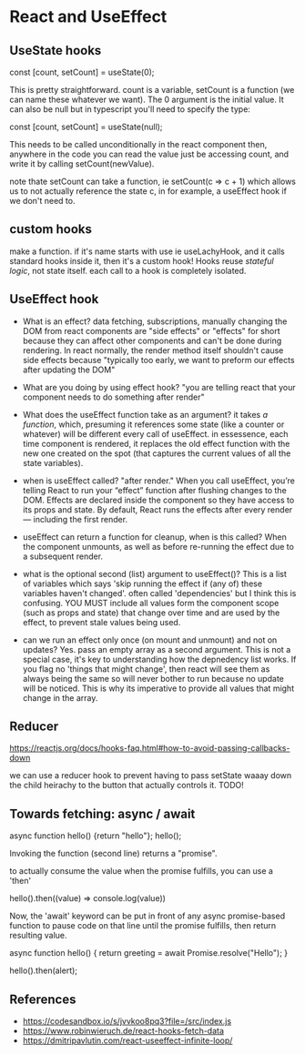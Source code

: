 # React and UseEffect


## UseState hooks

const [count, setCount] = useState(0);


This is pretty straightforward. count is a variable, setCount is a function (we
can name these whatever we want). The 0 argument is the initial value. It can
also be null but in typescript you'll need to specify the type:

const [count, setCount] = useState<any>(null);

This needs to be called unconditionally in the react component
then, anywhere in the code you can read the value just be accessing count, 
and write it by calling setCount(newValue).

note thate setCount can take a function, ie setCount(c => c + 1) which allows
us to not actually reference the state c, in for example, a useEffect hook if
we don't need to.

## custom hooks
make a function. if it's name starts with use ie useLachyHook, and it calls
standard hooks inside it, then it's a custom hook!
Hooks reuse *stateful logic*, not state itself. each call to a hook is
completely isolated.

## UseEffect hook

- What is an effect?
  data fetching, subscriptions, manually changing the DOM from react components
  are "side effects" or "effects" for short because they can affect other
  components and can't be done during rendering.
  In react normally, the render method itself shouldn't cause side effects
  because "typically too early, we want to preform our effects after updating
  the DOM"

- What are you doing by using effect hook?
"you are telling react that your component needs to do something after render"

- What does the useEffect function take as an argument?
it takes *a function*, which, presuming it references some state (like
a counter or whatever) will be different every call of useEffect. in
essessence, each time component is rendered, it replaces the old effect
function with the new one created on the spot (that captures the current values
of all the state variables).


- when is useEffect called?
"after render."
When you call useEffect, you’re telling React to run your “effect” function 
after flushing changes to the DOM. Effects are declared inside the component 
so they have access to its props and state. By default, React runs the 
effects after every render — including the first render. 

- useEffect can return a function for cleanup, when is this called?
When the component unmounts, as well as before re-running the effect due
to a subsequent render.


- what is the optional second (list) argument to useEffect()?
This is a list of variables which says 'skip running the effect if (any of)
these variables haven't changed'. often called 'dependencies' but I think this
is confusing.
YOU MUST include all values form the component scope (such as props and state)
that change over time and are used by the effect, to prevent stale values being
used.

- can we run an effect only once (on mount and unmount) and not on updates?
Yes. pass an empty array as a second argument. This is not a special case, it's
key to understanding how the depnedency list works. If you flag no 'things that
might change', then react will see them as always being the same so will never
bother to run because no update will be noticed. This is why its imperative to
provide all values that might change in the array.


## Reducer
https://reactjs.org/docs/hooks-faq.html#how-to-avoid-passing-callbacks-down

we can use a reducer hook to prevent having to pass setState waaay down the
child heirachy to the button that actually controls it. TODO!


## Towards fetching: async / await

async function hello() {return "hello"};
hello();

Invoking the function (second line) returns a "promise".

to actually consume the value when the promise fulfills, you can use a 'then'

hello().then((value) => console.log(value))

Now, the 'await' keyword can be put in front of any async promise-based
function to pause code on that line until the promise fulfills, then return
resulting value.

async function hello() {
  return greeting = await Promise.resolve("Hello");
}

hello().then(alert);

## References
- https://codesandbox.io/s/jvvkoo8pq3?file=/src/index.js
- https://www.robinwieruch.de/react-hooks-fetch-data
- https://dmitripavlutin.com/react-useeffect-infinite-loop/

